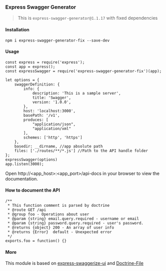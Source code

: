 ### Express Swagger Generator

> This is `express-swagger-generator@1.1.17` with fixed dependencies

#### Installation

```
npm i express-swagger-generator-fix --save-dev
```

#### Usage

```
const express = require('express');
const app = express();
const expressSwagger = require('express-swagger-generator-fix')(app);

let options = {
    swaggerDefinition: {
        info: {
            description: 'This is a sample server',
            title: 'Swagger',
            version: '1.0.0',
        },
        host: 'localhost:3000',
        basePath: '/v1',
        produces: [
            "application/json",
            "application/xml"
        ],
        schemes: ['http', 'https']
    },
    basedir: __dirname, //app absolute path
    files: ['./routes/**/*.js'] //Path to the API handle folder
};
expressSwagger(options)
app.listen(3000);
```

Open http://<app_host>:<app_port>/api-docs in your browser to view the documentation.

#### How to document the API

```
/**
 * This function comment is parsed by doctrine
 * @route GET /api
 * @group foo - Operations about user
 * @param {string} email.query.required - username or email
 * @param {string} password.query.required - user's password.
 * @returns {object} 200 - An array of user info
 * @returns {Error}  default - Unexpected error
 */
exports.foo = function() {}
```

#### More

This module is based on [express-swaggerize-ui](https://github.com/pgroot/express-swaggerize-ui) and [Doctrine-File](https://github.com/researchgate/doctrine-file)